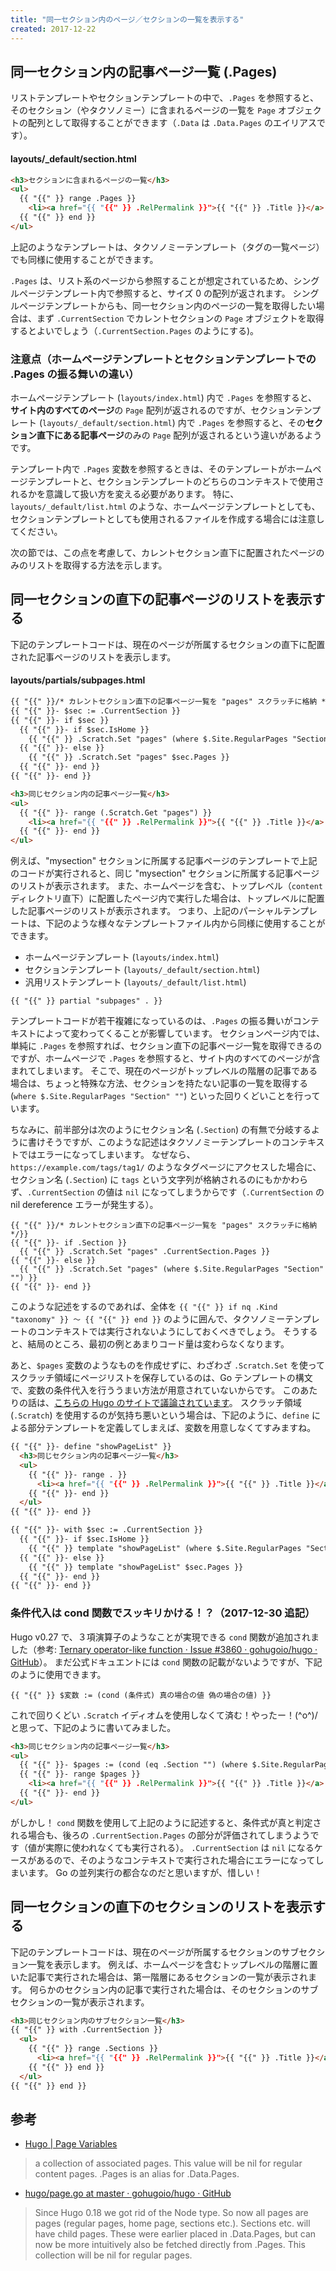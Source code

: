 ```yaml
---
title: "同一セクション内のページ／セクションの一覧を表示する"
created: 2017-12-22
---
```


同一セクション内の記事ページ一覧 (.Pages)
----

リストテンプレートやセクションテンプレートの中で、`.Pages` を参照すると、そのセクション（やタクソノミー）に含まれるページの一覧を `Page` オブジェクトの配列として取得することができます（`.Data` は `.Data.Pages` のエイリアスです）。

#### layouts/_default/section.html

~~~ html
<h3>セクションに含まれるページの一覧</h3>
<ul>
  {{ "{{" }} range .Pages }}
    <li><a href="{{ "{{" }} .RelPermalink }}">{{ "{{" }} .Title }}</a>
  {{ "{{" }} end }}
</ul>
~~~

上記のようなテンプレートは、タクソノミーテンプレート（タグの一覧ページ）でも同様に使用することができます。

`.Pages` は、リスト系のページから参照することが想定されているため、シングルページテンプレート内で参照すると、サイズ 0 の配列が返されます。
シングルページテンプレートからも、同一セクション内のページの一覧を取得したい場合は、まず `.CurrentSection` でカレントセクションの `Page` オブジェクトを取得するとよいでしょう（`.CurrentSection.Pages` のようにする)。


### 注意点（ホームページテンプレートとセクションテンプレートでの .Pages の振る舞いの違い）

ホームページテンプレート (`layouts/index.html`) 内で `.Pages` を参照すると、**サイト内のすべてのページ**の `Page` 配列が返されるのですが、セクションテンプレート (`layouts/_default/section.html`) 内で `.Pages` を参照すると、その**セクション直下にある記事ページ**のみの `Page` 配列が返されるという違いがあるようです。

テンプレート内で `.Pages` 変数を参照するときは、そのテンプレートがホームページテンプレートと、セクションテンプレートのどちらのコンテキストで使用されるかを意識して扱い方を変える必要があります。
特に、`layouts/_default/list.html` のような、ホームページテンプレートとしても、セクションテンプレートとしても使用されるファイルを作成する場合には注意してください。

次の節では、この点を考慮して、カレントセクション直下に配置されたページのみのリストを取得する方法を示します。


同一セクションの直下の記事ページのリストを表示する
----

下記のテンプレートコードは、現在のページが所属するセクションの直下に配置された記事ページのリストを表示します。


#### layouts/partials/subpages.html

~~~ html
{{ "{{" }}/* カレントセクション直下の記事ページ一覧を "pages" スクラッチに格納 */}}
{{ "{{" }}- $sec := .CurrentSection }}
{{ "{{" }}- if $sec }}
  {{ "{{" }}- if $sec.IsHome }}
    {{ "{{" }} .Scratch.Set "pages" (where $.Site.RegularPages "Section" "") }}
  {{ "{{" }}- else }}
    {{ "{{" }} .Scratch.Set "pages" $sec.Pages }}
  {{ "{{" }}- end }}
{{ "{{" }}- end }}

<h3>同じセクション内の記事ページ一覧</h3>
<ul>
  {{ "{{" }}- range (.Scratch.Get "pages") }}
    <li><a href="{{ "{{" }} .RelPermalink }}">{{ "{{" }} .Title }}</a>
  {{ "{{" }}- end }}
</ul>
~~~

例えば、"mysection" セクションに所属する記事ページのテンプレートで上記のコードが実行されると、同じ "mysection" セクションに所属する記事ページのリストが表示されます。
また、ホームページを含む、トップレベル（`content` ディレクトリ直下）に配置したページ内で実行した場合は、トップレベルに配置した記事ページのリストが表示されます。
つまり、上記のパーシャルテンプレートは、下記のような様々なテンプレートファイル内から同様に使用することができます。

- ホームページテンプレート (`layouts/index.html`)
- セクションテンプレート (`layouts/_default/section.html`)
- 汎用リストテンプレート (`layouts/_default/list.html`)

~~~
{{ "{{" }} partial "subpages" . }}
~~~

テンプレートコードが若干複雑になっているのは、`.Pages` の振る舞いがコンテキストによって変わってくることが影響しています。
セクションページ内では、単純に `.Pages` を参照すれば、セクション直下の記事ページ一覧を取得できるのですが、ホームページで `.Pages` を参照すると、サイト内のすべてのページが含まれてしまいます。
そこで、現在のページがトップレベルの階層の記事である場合は、ちょっと特殊な方法、セクションを持たない記事の一覧を取得する (`where $.Site.RegularPages "Section" ""`) といった回りくどいことを行っています。

ちなみに、前半部分は次のようにセクション名 (`.Section`) の有無で分岐するように書けそうですが、このような記述はタクソノミーテンプレートのコンテキストではエラーになってしまいます。
なぜなら、`https://example.com/tags/tag1/` のようなタグページにアクセスした場合に、セクション名 (`.Section`) に `tags` という文字列が格納されるのにもかかわらず、`.CurrentSection` の値は `nil` になってしまうからです（`.CurrentSection` の nil dereference エラーが発生する）。

~~~
{{ "{{" }}/* カレントセクション直下の記事ページ一覧を "pages" スクラッチに格納 */}}
{{ "{{" }}- if .Section }}
  {{ "{{" }} .Scratch.Set "pages" .CurrentSection.Pages }}
{{ "{{" }}- else }}
  {{ "{{" }} .Scratch.Set "pages" (where $.Site.RegularPages "Section" "") }}
{{ "{{" }}- end }}
~~~

このような記述をするのであれば、全体を `{{ "{{" }} if nq .Kind "taxonomy" }} 〜 {{ "{{" }} end }}` のように囲んで、タクソノミーテンプレートのコンテキストでは実行されないようにしておくべきでしょう。
そうすると、結局のところ、最初の例とあまりコード量は変わらなくなります。

あと、`$pages` 変数のようなものを作成せずに、わざわざ `.Scratch.Set` を使ってスクラッチ領域にページリストを保存しているのは、Go テンプレートの構文で、変数の条件代入を行ううまい方法が用意されていないからです。
このあたりの話は、[こちらの Hugo のサイトで議論されています](https://github.com/golang/go/issues/10608)。
スクラッチ領域 (`.Scratch`) を使用するのが気持ち悪いという場合は、下記のように、`define` による部分テンプレートを定義してしまえば、変数を用意しなくてすみますね。

~~~ html
{{ "{{" }}- define "showPageList" }}
  <h3>同じセクション内の記事ページ一覧</h3>
  <ul>
    {{ "{{" }}- range . }}
      <li><a href="{{ "{{" }} .RelPermalink }}">{{ "{{" }} .Title }}</a>
    {{ "{{" }}- end }}
  </ul>
{{ "{{" }}- end }}

{{ "{{" }}- with $sec := .CurrentSection }}
  {{ "{{" }}- if $sec.IsHome }}
    {{ "{{" }} template "showPageList" (where $.Site.RegularPages "Section" "") }}
  {{ "{{" }}- else }}
    {{ "{{" }} template "showPageList" $sec.Pages }}
  {{ "{{" }}- end }}
{{ "{{" }}- end }}
~~~


### 条件代入は cond 関数でスッキリかける！？（2017-12-30 追記）

Hugo v0.27 で、３項演算子のようなことが実現できる `cond` 関数が追加されました（参考: [Ternary operator-like function · Issue #3860 · gohugoio/hugo · GitHub](https://github.com/gohugoio/hugo/issues/3860)）。
まだ公式ドキュエントには `cond` 関数の記載がないようですが、下記のように使用できます。

~~~
{{ "{{" }} $変数 := (cond (条件式) 真の場合の値 偽の場合の値) }}
~~~

これで回りくどい `.Scratch` イディオムを使用しなくて済む！やったー！(^o^)/
と思って、下記のように書いてみました。

~~~ html
<h3>同じセクション内の記事ページ一覧</h3>
<ul>
  {{ "{{" }}- $pages := (cond (eq .Section "") (where $.Site.RegularPages "Section" "") .CurrentSection.Pages) }}
  {{ "{{" }}- range $pages }}
    <li><a href="{{ "{{" }} .RelPermalink }}">{{ "{{" }} .Title }}</a>
  {{ "{{" }}- end }}
</ul>
~~~

がしかし！
`cond` 関数を使用して上記のように記述すると、条件式が真と判定される場合も、後ろの `.CurrentSection.Pages` の部分が評価されてしまうようです（値が実際に使われなくても実行される）。
`.CurrentSection` は `nil` になるケースがあるので、そのようなコンテキストで実行された場合にエラーになってしまいます。
Go の並列実行の都合なのだと思いますが、惜しい！


同一セクションの直下のセクションのリストを表示する
----

下記のテンプレートコードは、現在のページが所属するセクションのサブセクション一覧を表示します。
例えば、ホームページを含むトップレベルの階層に置いた記事で実行された場合は、第一階層にあるセクションの一覧が表示されます。
何らかのセクション内の記事で実行された場合は、そのセクションのサブセクションの一覧が表示されます。

~~~ html
<h3>同じセクション内のサブセクション一覧</h3>
{{ "{{" }} with .CurrentSection }}
  <ul>
    {{ "{{" }} range .Sections }}
      <li><a href="{{ "{{" }} .RelPermalink }}">{{ "{{" }} .Title }}</a>
    {{ "{{" }} end }}
  </ul>
{{ "{{" }} end }}
~~~


参考
----

- [Hugo | Page Variables](https://gohugo.io/variables/page/)
> a collection of associated pages. This value will be nil for regular content pages. .Pages is an alias for .Data.Pages.

- [hugo/page.go at master · gohugoio/hugo · GitHub](https://github.com/gohugoio/hugo/blob/master/hugolib/page.go#L101)
> Since Hugo 0.18 we got rid of the Node type. So now all pages are pages (regular pages, home page, sections etc.).
> Sections etc. will have child pages. These were earlier placed in .Data.Pages, but can now be more intuitively also be fetched directly from .Pages.
> This collection will be nil for regular pages.

